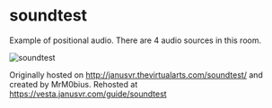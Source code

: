# soundtest

Example of positional audio. There are 4 audio sources in this room.

![soundtest](https://i.imgur.com/0xPTxXg.jpg)

Originally hosted on http://janusvr.thevirtualarts.com/soundtest/ and created by MrM0bius.
Rehosted at https://vesta.janusvr.com/guide/soundtest
